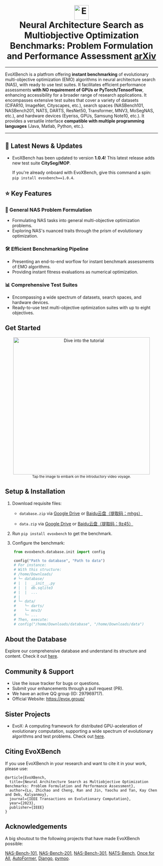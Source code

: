 <h1 align="center">
  <picture>
    <source media="(prefers-color-scheme: dark)" srcset="./assets/bench-logo-dark.png">
    <source media="(prefers-color-scheme: light)" srcset="./assets/bench-logo-light.png">
    <img alt="EvoXBench Logo" height="48em" src="./assets/bench-logo-light.png">
  </picture>
  <br>
  Neural Architecture Search as Multiobjective Optimization Benchmarks: Problem Formulation and Performance Assessment <a href=https://arxiv.org/abs/2208.04321>arXiv</a>
</h1>

---

EvoXBench is a platfrom offering **instant benchmarking** of evolutionary multi-objective optimization (EMO) algorithms in neural architecture search (NAS), with ready to use test suites. It facilitates efficient performance assessments **with NO requirement of GPUs or PyTorch/TensorFlow**, enhancing accessibility for a broader range of research applications. It encompasses extensive test suites that cover a variety of datasets (CIFAR10, ImageNet, Cityscapes, etc.), search spaces (NASBench101, NASBench201, NATS, DARTS, ResNet50, Transformer, MNV3, MoSegNAS, etc.), and hardware devices (Eyeriss, GPUs, Samsung Note10, etc.). It provides a versatile interface **compatible with multiple programming languages** (Java, Matlab, Python, etc.).

---


## 📢 Latest News & Updates

- EvoXBench has been updated to version **1.0.4**! This latest release adds new test suite **CitySeg/MOP**.

  If you're already onboard with EvoXBench, give this command a spin: `pip install evoxbench==1.0.4`.



## ⭐️ Key Features

### 📐 General NAS Problem Formulation
- Formulating NAS tasks into general multi-objective optimization problems.
- Exploring NAS's nuanced traits through the prism of evolutionary optimization.

### 🛠️ Efficient Benchmarking Pipeline
- Presenting an end-to-end worflow for instant benchmark assessments of EMO algorithms.
- Providing instant fitness evaluations as numerical optimization.

### 📊 Comprehensive Test Suites
- Encompassing a wide spectrum of datasets, search spaces, and hardware devices.
- Ready-to-use test multi-objective optimization suites with up to eight objectives.


## Get Started

<p align="center">
  <a href="https://www.emigroup.tech/wp-content/uploads/2023/02/tutorial.mp4">
    <img src="https://github.com/EMI-Group/evoxbench/blob/main/assets/video%20cover.png" alt="Dive into the tutorial" width="450"/>
  </a>
  <br>
  <small>Tap the image to embark on the introductory video voyage.</small>
</p>



## Setup & Installation

1. Download requisite files:
    - ``database.zip``
      via [Google Drive](https://drive.google.com/file/d/11bQ1paHEWHDnnTPtxs2OyVY_Re-38DiO/view?usp=sharing)
      or [Baidu云盘（提取码：mhgs）](https://pan.baidu.com/s/1PwWloA543-81O-GFkA7GKg)

    - ``data.zip``
      via [Google Drive](https://drive.google.com/file/d/1r0iSCq1gLFs5xnmp1MDiqcqxNcY5q6Hp/view?usp=sharing)
      or [Baidu云盘（提取码：9z45）](https://pan.baidu.com/s/17dUpiIosSCZoSgKXwSBlVg)

2. Run `pip install evoxbench` to get the benchmark.

3. Configure the benchmark:

```python
    from evoxbench.database.init import config

    config("Path to database", "Path to data")
    # For instance:
    # With this structure:
    # /home/Downloads/
    # └─ database/
    # |  |  __init__.py
    # |  |  db.sqlite3
    # |  |  ...
    # |
    # └─ data/
    #    └─ darts/
    #    └─ mnv3/
    #    └─ ...
    # Then, execute:
    # config("/home/Downloads/database", "/home/Downloads/data")
```

## About the Database

Explore our comprehensive database and understand its structure and content. Check it out [here](https://github.com/liuxukun2000/evoxdatabase).

## Community & Support

- Use the issue tracker for bugs or questions.
- Submit your enhancements through a pull request (PR).
- We have an active QQ group (ID: 297969717).
- Official Website: https://evox.group/

## Sister Projects
- EvoX: A computing framework for distributed GPU-aceleration of evolutionary computation, supporting a wide spectrum of evolutionary algorithms and test problems. Check out [here](https://github.com/EMI-Group/evox).


## Citing EvoXBench

If you use EvoXBench in your research and want to cite it in your work, please use:
```
@article{EvoXBench,
  title={Neural Architecture Search as Multiobjective Optimization Benchmarks: Problem Formulation and Performance Assessment},
  author={Lu, Zhichao and Cheng, Ran and Jin, Yaochu and Tan, Kay Chen and Deb, Kalyanmoy},
  journal={IEEE Transactions on Evolutionary Computation},
  year={2023},
  publisher={IEEE}
}
```

## Acknowledgements

A big shoutout to the following projects that have made EvoXBench possible:

 [NAS-Bench-101](https://github.com/google-research/nasbench),
 [NAS-Bench-201](https://github.com/D-X-Y/NAS-Bench-201),
 [NAS-Bench-301](https://github.com/automl/nasbench301),
 [NATS-Bench](https://xuanyidong.com/assets/projects/NATS-Bench),
 [Once for All](https://github.com/mit-han-lab/once-for-all),
 [AutoFormer](https://github.com/microsoft/Cream/tree/main/AutoFormer),
 [Django](https://www.djangoproject.com/),
 [pymoo](https://pymoo.org/).








